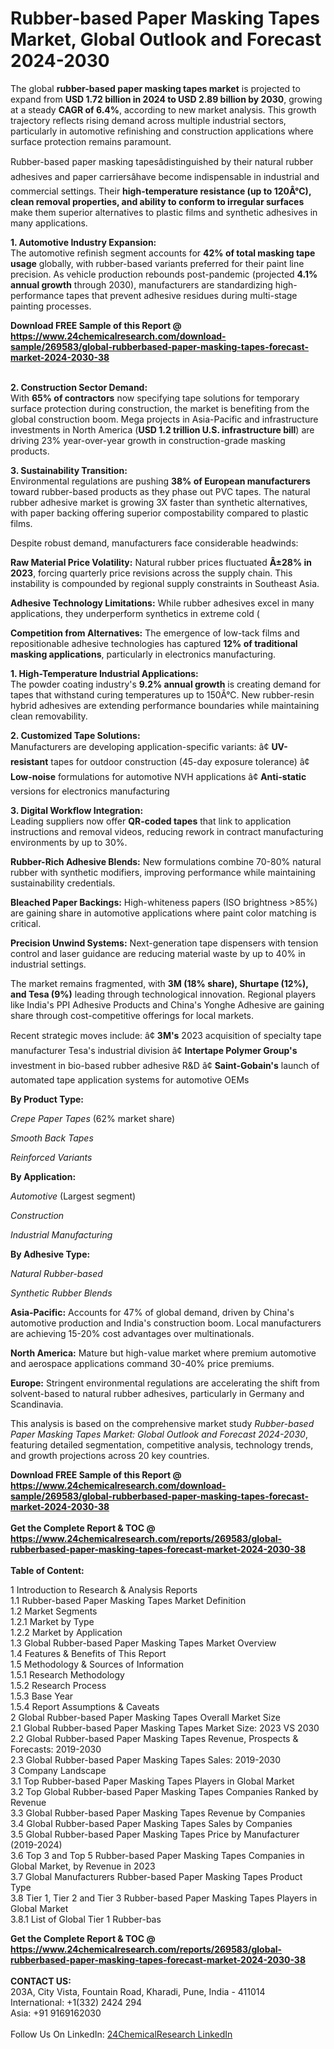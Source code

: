 <h1>Rubber-based Paper Masking Tapes Market, Global Outlook and Forecast 2024-2030</h1><p>The global <strong>rubber-based paper masking tapes market</strong> is projected to expand from <strong>USD 1.72 billion in 2024 to USD 2.89 billion by 2030</strong>, growing at a steady <strong>CAGR of 6.4%</strong>, according to new market analysis. This growth trajectory reflects rising demand across multiple industrial sectors, particularly in automotive refinishing and construction applications where surface protection remains paramount.</p><p>Rubber-based paper masking tapesâdistinguished by their natural rubber adhesives and paper carriersâhave become indispensable in industrial and commercial settings. Their <strong>high-temperature resistance (up to 120Â°C), clean removal properties, and ability to conform to irregular surfaces</strong> make them superior alternatives to plastic films and synthetic adhesives in many applications.</p><p><strong>1. Automotive Industry Expansion:</strong><br>
The automotive refinish segment accounts for <strong>42% of total masking tape usage</strong> globally, with rubber-based variants preferred for their paint line precision. As vehicle production rebounds post-pandemic (projected <strong>4.1% annual growth</strong> through 2030), manufacturers are standardizing high-performance tapes that prevent adhesive residues during multi-stage painting processes.</p><div><b>Download FREE Sample of this Report @ 
            <a href="https://www.24chemicalresearch.com/download-sample/269583/global-rubberbased-paper-masking-tapes-forecast-market-2024-2030-38">
            https://www.24chemicalresearch.com/download-sample/269583/global-rubberbased-paper-masking-tapes-forecast-market-2024-2030-38</a></b></div><br><p><strong>2. Construction Sector Demand:</strong><br>
With <strong>65% of contractors</strong> now specifying tape solutions for temporary surface protection during construction, the market is benefiting from the global construction boom. Mega projects in Asia-Pacific and infrastructure investments in North America (<strong>USD 1.2 trillion U.S. infrastructure bill</strong>) are driving 23% year-over-year growth in construction-grade masking products.</p><p><strong>3. Sustainability Transition:</strong><br>
Environmental regulations are pushing <strong>38% of European manufacturers</strong> toward rubber-based products as they phase out PVC tapes. The natural rubber adhesive market is growing 3X faster than synthetic alternatives, with paper backing offering superior compostability compared to plastic films.</p><p>Despite robust demand, manufacturers face considerable headwinds:</p><p><strong>Raw Material Price Volatility:</strong> Natural rubber prices fluctuated <strong>Â±28% in 2023</strong>, forcing quarterly price revisions across the supply chain. This instability is compounded by regional supply constraints in Southeast Asia.</p><p><strong>Adhesive Technology Limitations:</strong> While rubber adhesives excel in many applications, they underperform synthetics in extreme cold (
    </p><p><strong>Competition from Alternatives:</strong> The emergence of low-tack films and repositionable adhesive technologies has captured <strong>12% of traditional masking applications</strong>, particularly in electronics manufacturing.</p><p><strong>1. High-Temperature Industrial Applications:</strong><br>
The powder coating industry's <strong>9.2% annual growth</strong> is creating demand for tapes that withstand curing temperatures up to 150Â°C. New rubber-resin hybrid adhesives are extending performance boundaries while maintaining clean removability.</p><p><strong>2. Customized Tape Solutions:</strong><br>
Manufacturers are developing application-specific variants:
â¢ <strong>UV-resistant</strong> tapes for outdoor construction (45-day exposure tolerance)
â¢ <strong>Low-noise</strong> formulations for automotive NVH applications
â¢ <strong>Anti-static</strong> versions for electronics manufacturing

</p><p><strong>3. Digital Workflow Integration:</strong><br>
Leading suppliers now offer <strong>QR-coded tapes</strong> that link to application instructions and removal videos, reducing rework in contract manufacturing environments by up to 30%.</p><p><strong>Rubber-Rich Adhesive Blends:</strong> New formulations combine 70-80% natural rubber with synthetic modifiers, improving performance while maintaining sustainability credentials.</p><p><strong>Bleached Paper Backings:</strong> High-whiteness papers (ISO brightness &gt;85%) are gaining share in automotive applications where paint color matching is critical.</p><p><strong>Precision Unwind Systems:</strong> Next-generation tape dispensers with tension control and laser guidance are reducing material waste by up to 40% in industrial settings.</p><p>The market remains fragmented, with <strong>3M (18% share), Shurtape (12%), and Tesa (9%)</strong> leading through technological innovation. Regional players like India's PPI Adhesive Products and China's Yonghe Adhesive are gaining share through cost-competitive offerings for local markets.</p><p>Recent strategic moves include:
â¢ <strong>3M's</strong> 2023 acquisition of specialty tape manufacturer Tesa's industrial division
â¢ <strong>Intertape Polymer Group's</strong> investment in bio-based rubber adhesive R&amp;D
â¢ <strong>Saint-Gobain's</strong> launch of automated tape application systems for automotive OEMs</p><p><strong>By Product Type:</strong></p><p><em>Crepe Paper Tapes</em> (62% market share)</p><p><em>Smooth Back Tapes</em></p><p><em>Reinforced Variants</em></p><p><strong>By Application:</strong></p><p><em>Automotive</em> (Largest segment)</p><p><em>Construction</em></p><p><em>Industrial Manufacturing</em></p><p><strong>By Adhesive Type:</strong></p><p><em>Natural Rubber-based</em></p><p><em>Synthetic Rubber Blends</em></p><p><strong>Asia-Pacific:</strong> Accounts for 47% of global demand, driven by China's automotive production and India's construction boom. Local manufacturers are achieving 15-20% cost advantages over multinationals.</p><p><strong>North America:</strong> Mature but high-value market where premium automotive and aerospace applications command 30-40% price premiums.</p><p><strong>Europe:</strong> Stringent environmental regulations are accelerating the shift from solvent-based to natural rubber adhesives, particularly in Germany and Scandinavia.</p><p>This analysis is based on the comprehensive market study <em>Rubber-based Paper Masking Tapes Market: Global Outlook and Forecast 2024-2030</em>, featuring detailed segmentation, competitive analysis, technology trends, and growth projections across 20 key countries.</p><div><b>Download FREE Sample of this Report @ 
            <a href="https://www.24chemicalresearch.com/download-sample/269583/global-rubberbased-paper-masking-tapes-forecast-market-2024-2030-38">
            https://www.24chemicalresearch.com/download-sample/269583/global-rubberbased-paper-masking-tapes-forecast-market-2024-2030-38</a></b></div><br><div><b>Get the Complete Report & TOC @ 
            <a href="https://www.24chemicalresearch.com/reports/269583/global-rubberbased-paper-masking-tapes-forecast-market-2024-2030-38">
            https://www.24chemicalresearch.com/reports/269583/global-rubberbased-paper-masking-tapes-forecast-market-2024-2030-38</a></b></div><br>
            <b>Table of Content:</b><p>1 Introduction to Research & Analysis Reports<br />
    1.1 Rubber-based Paper Masking Tapes Market Definition<br />
    1.2 Market Segments<br />
        1.2.1 Market by Type<br />
        1.2.2 Market by Application<br />
    1.3 Global Rubber-based Paper Masking Tapes Market Overview<br />
    1.4 Features & Benefits of This Report<br />
    1.5 Methodology & Sources of Information<br />
        1.5.1 Research Methodology<br />
        1.5.2 Research Process<br />
        1.5.3 Base Year<br />
        1.5.4 Report Assumptions & Caveats<br />
2 Global Rubber-based Paper Masking Tapes Overall Market Size<br />
    2.1 Global Rubber-based Paper Masking Tapes Market Size: 2023 VS 2030<br />
    2.2 Global Rubber-based Paper Masking Tapes Revenue, Prospects & Forecasts: 2019-2030<br />
    2.3 Global Rubber-based Paper Masking Tapes Sales: 2019-2030<br />
3 Company Landscape<br />
    3.1 Top Rubber-based Paper Masking Tapes Players in Global Market<br />
    3.2 Top Global Rubber-based Paper Masking Tapes Companies Ranked by Revenue<br />
    3.3 Global Rubber-based Paper Masking Tapes Revenue by Companies<br />
    3.4 Global Rubber-based Paper Masking Tapes Sales by Companies<br />
    3.5 Global Rubber-based Paper Masking Tapes Price by Manufacturer (2019-2024)<br />
    3.6 Top 3 and Top 5 Rubber-based Paper Masking Tapes Companies in Global Market, by Revenue in 2023<br />
    3.7 Global Manufacturers Rubber-based Paper Masking Tapes Product Type<br />
    3.8 Tier 1, Tier 2 and Tier 3 Rubber-based Paper Masking Tapes Players in Global Market<br />
        3.8.1 List of Global Tier 1 Rubber-bas</p><div><b>Get the Complete Report & TOC @ 
            <a href="https://www.24chemicalresearch.com/reports/269583/global-rubberbased-paper-masking-tapes-forecast-market-2024-2030-38">
            https://www.24chemicalresearch.com/reports/269583/global-rubberbased-paper-masking-tapes-forecast-market-2024-2030-38</a></b></div><br><b>CONTACT US:</b><br>
            203A, City Vista, Fountain Road, Kharadi, Pune, India - 411014<br>
            International: +1(332) 2424 294<br>
            Asia: +91 9169162030 <br><br>
            Follow Us On LinkedIn: <a href="https://www.linkedin.com/company/24chemicalresearch/">24ChemicalResearch LinkedIn</a>